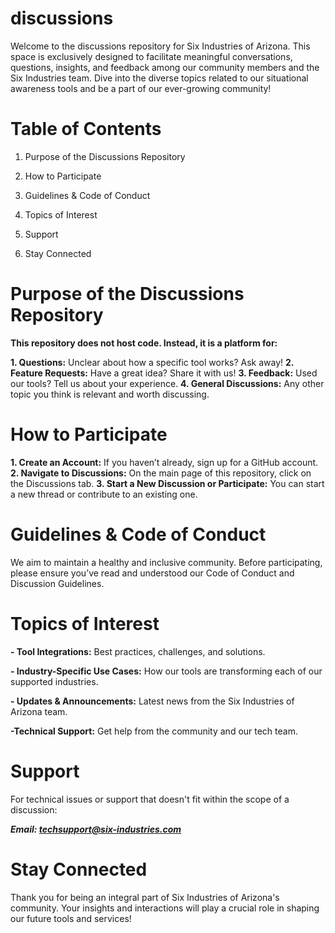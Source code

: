 # discussions
Welcome to the discussions repository for Six Industries of Arizona. This space is exclusively designed to facilitate meaningful conversations, questions, insights, and feedback among our community members and the Six Industries team. Dive into the diverse topics related to our situational awareness tools and be a part of our ever-growing community!

# Table of Contents

1. Purpose of the Discussions Repository

2. How to Participate

3. Guidelines & Code of Conduct

4. Topics of Interest

5. Support

6. Stay Connected

# Purpose of the Discussions Repository

**This repository does not host code. Instead, it is a platform for:**

**1. Questions:** Unclear about how a specific tool works? Ask away!
**2. Feature Requests:** Have a great idea? Share it with us!
**3. Feedback:** Used our tools? Tell us about your experience.
**4. General Discussions:** Any other topic you think is relevant and worth discussing.

# How to Participate
**1. Create an Account:** If you haven’t already, sign up for a GitHub account.
**2. Navigate to Discussions:** On the main page of this repository, click on the Discussions tab.
**3. Start a New Discussion or Participate:** You can start a new thread or contribute to an existing one.

# Guidelines & Code of Conduct
We aim to maintain a healthy and inclusive community. Before participating, please ensure you’ve read and understood our Code of Conduct and Discussion Guidelines.

# Topics of Interest

**- Tool Integrations:** Best practices, challenges, and solutions.

**- Industry-Specific Use Cases:** How our tools are transforming each of our supported industries.

**- Updates & Announcements:** Latest news from the Six Industries of Arizona team.

**-Technical Support:** Get help from the community and our tech team.

# Support

For technical issues or support that doesn't fit within the scope of a discussion:

***Email: techsupport@six-industries.com***

# Stay Connected

Thank you for being an integral part of Six Industries of Arizona's community. Your insights and interactions will play a crucial role in shaping our future tools and services!

